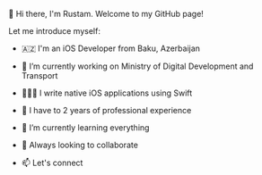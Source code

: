 👋 Hi there, I'm Rustam. Welcome to my GitHub page!

Let me introduce myself:

- 🇦🇿 I'm an iOS Developer from Baku, Azerbaijan
- 🔭 I’m currently working on Ministry of Digital Development and Transport
- 👨🏻‍💻 I write native iOS applications using Swift
- 🍏 I have to 2 years of professional experience
- 🌱 I’m currently learning everything
- 👯 Always looking to collaborate

- 📫 Let's connect




